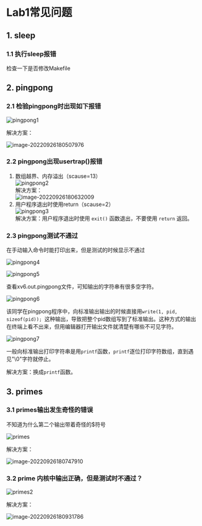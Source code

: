 
# Lab1常见问题

## 1. sleep

### 1.1 执行sleep报错

检查一下是否修改Makefile

## 2. pingpong

### 2.1 检验pingpong时出现如下报错

![pingpong1](lab1.assets/pingpong1.png)

解决方案：

![image-20220926180507976](lab1.assets/image-20220926180507976.png)

### 2.2 pingpong出现usertrap()报错

1. 数组越界、内存溢出（scause=13）  
![pingpong2](lab1.assets/pingpong2.png)  
解决方案：  
![image-20220926180632009](lab1.assets/image-20220926180632009.png)
2. 用户程序退出时使用return（scause=2）  
![pingpong3](lab1.assets/pingpong3.png)  
解决方案：用户程序退出时使用 `exit()` 函数退出，不要使用 `return` 返回。

### 2.3 pingpong测试不通过

在手动输入命令时能打印出来，但是测试的时候显示不通过

![pingpong4](lab1.assets/pingpong4.png) 

![pingpong5](lab1.assets/pingpong5.png) 

查看xv6.out.pingpong文件，可知输出的字符串有很多空字符。

![pingpong6](lab1.assets/pingpong6.png) 

该同学在pingpong程序中，向标准输出输出的时候直接用`write(1, pid, sizeof(pid)); `这种输出，导致把整个pid数组写到了标准输出。这种方式的输出在终端上看不出来，但用编辑器打开输出文件就清楚有哪些不可见字符。

![pingpong7](lab1.assets/pingpong7.png) 

一般向标准输出打印字符串是用`printf`函数，`printf`逐位打印字符数组，直到遇见"\0"字符就停止。

解决方案：换成`printf`函数。



## 3. primes

### 3.1 primes输出发生奇怪的错误

不知道为什么第二个输出带着奇怪的$符号

![primes](lab1.assets/primes.png)

解决方案：

![image-20220926180747910](lab1.assets/image-20220926180747910.png)

### 3.2 prime 内核中输出正确，但是测试时不通过？

![primes2](lab1.assets/primes2.png)

解决方案：

![image-20220926180931786](lab1.assets/image-20220926180931786.png)
